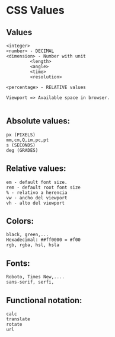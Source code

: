 # CSS Values

## Values
```
<integer> 
<number> - DECIMAL   
<dimension> - Number with unit
         <length>
         <angle>
         <time>
         <resolution>

<percentage> - RELATIVE values

Viewport => Available space in browser.


```

## Absolute values:

```
px (PIXELS)
mm,cm,Q,im,pc,pt
s (SECONDS)
deg (GRADES)
```

## Relative values:

```
em - default font size.
rem - default root font size
% - relativo a herencia
vw - ancho del viewport
vh - alto del viewport
```

## Colors:

```
black, green,...
Hexadecimal: ##ff0000 = #f00
rgb, rgba, hsl, hsla
```

## Fonts:

```
Roboto, Times New,....
sans-serif, serfi,
```

## Functional notation:

```
calc
translate
rotate
url
```